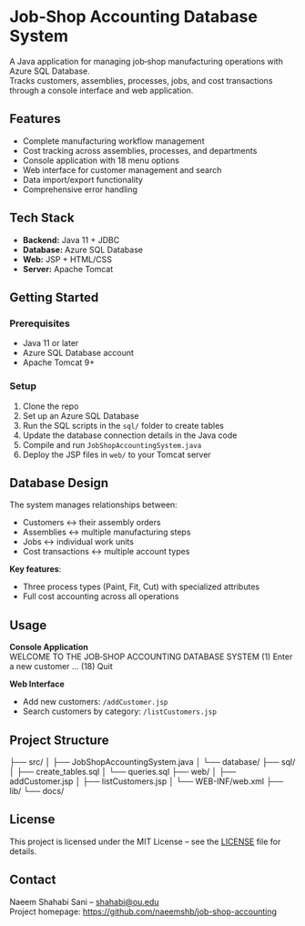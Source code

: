 # Job‑Shop Accounting Database System

A Java application for managing job‑shop manufacturing operations with Azure SQL Database.  
Tracks customers, assemblies, processes, jobs, and cost transactions through a console interface and web application.

## Features
- Complete manufacturing workflow management  
- Cost tracking across assemblies, processes, and departments  
- Console application with 18 menu options  
- Web interface for customer management and search  
- Data import/export functionality  
- Comprehensive error handling

## Tech Stack
- **Backend:** Java 11 + JDBC  
- **Database:** Azure SQL Database  
- **Web:** JSP + HTML/CSS  
- **Server:** Apache Tomcat

## Getting Started

### Prerequisites
- Java 11 or later  
- Azure SQL Database account  
- Apache Tomcat 9+

### Setup
1. Clone the repo  
2. Set up an Azure SQL Database  
3. Run the SQL scripts in the `sql/` folder to create tables  
4. Update the database connection details in the Java code  
5. Compile and run `JobShopAccountingSystem.java`  
6. Deploy the JSP files in `web/` to your Tomcat server

## Database Design
The system manages relationships between:
- Customers ↔ their assembly orders  
- Assemblies ↔ multiple manufacturing steps  
- Jobs ↔ individual work units  
- Cost transactions ↔ multiple account types

**Key features**:  
- Three process types (Paint, Fit, Cut) with specialized attributes  
- Full cost accounting across all operations

## Usage

**Console Application**  
WELCOME TO THE JOB‑SHOP ACCOUNTING DATABASE SYSTEM
(1) Enter a new customer
…
(18) Quit

**Web Interface**  
- Add new customers: `/addCustomer.jsp`  
- Search customers by category: `/listCustomers.jsp`

## Project Structure
├── src/
│ ├── JobShopAccountingSystem.java
│ └── database/
├── sql/
│ ├── create_tables.sql
│ └── queries.sql
├── web/
│ ├── addCustomer.jsp
│ ├── listCustomers.jsp
│ └── WEB-INF/web.xml
├── lib/
└── docs/

## License
This project is licensed under the MIT License – see the [LICENSE](LICENSE) file for details.

## Contact
Naeem Shahabi Sani – shahabi@ou.edu  
Project homepage: https://github.com/naeemshb/job-shop-accounting
